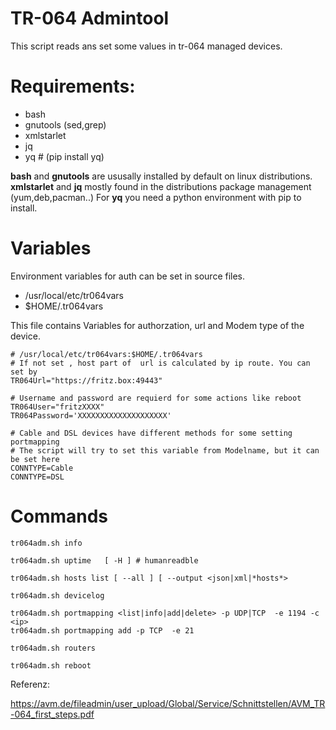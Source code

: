# TR-064  Admintool

This  script reads ans set some values in tr-064 managed devices. 


# Requirements:
 - bash
 - gnutools (sed,grep)
 - xmlstarlet
 - jq 
 - yq # (pip install yq)

**bash** and **gnutools** are ususally installed by default on linux distributions.
**xmlstarlet** and **jq** mostly found in the distributions package management (yum,deb,pacman..)
For **yq** you need a python environment with pip to install.

# Variables

Environment variables for auth can be set in source files.

  - /usr/local/etc/tr064vars
  - $HOME/.tr064vars

This file contains Variables for authorzation, url and Modem type of the device.

```
# /usr/local/etc/tr064vars:$HOME/.tr064vars
# If not set , host part of  url is calculated by ip route. You can set by
TR064Url="https://fritz.box:49443"

# Username and password are requierd for some actions like reboot 
TR064User="fritzXXXX"
TR064Password='XXXXXXXXXXXXXXXXXXXX'

# Cable and DSL devices have different methods for some setting portmapping
# The script will try to set this variable from Modelname, but it can be set here
CONNTYPE=Cable
CONNTYPE=DSL
```

# Commands

    tr064adm.sh info

    tr064adm.sh uptime   [ -H ] # humanreadble

    tr064adm.sh hosts list [ --all ] [ --output <json|xml|*hosts*>

    tr064adm.sh devicelog

    tr064adm.sh portmapping <list|info|add|delete> -p UDP|TCP  -e 1194 -c <ip>
    tr064adm.sh portmapping add -p TCP  -e 21

    tr064adm.sh routers

    tr064adm.sh reboot


Referenz:

https://avm.de/fileadmin/user_upload/Global/Service/Schnittstellen/AVM_TR-064_first_steps.pdf

